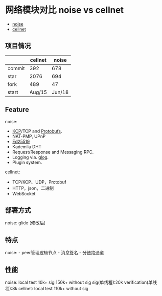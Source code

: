 # 网络模块对比 noise vs cellnet

 - [noise](https://github.com/perlin-network/noise)
 - [cellnet](https://github.com/davyxu/cellnet)

## 项目情况

|  | cellnet |noise|
|--|--|--|
|commit| 392 | 678 |
|star| 2076 | 694 |
|fork| 489 | 47 |
|start| Aug/15 | Jun/18  |

## Feature
noise: 
- [KCP](https://github.com/xtaci/kcp-go)/TCP and [Protobufs](https://developers.google.com/protocol-buffers/).
- NAT-PMP, UPnP
- [Ed25519](https://tweetnacl.cr.yp.to/)
- Kademlia DHT
-   Request/Response and Messaging RPC.
-   Logging via.  [glog](https://github.com/golang/glog).
-   Plugin system.

cellnet:
-  TCP/KCP、UDP，Protobuf
-  HTTP，json，二进制
-  WebSocket


## 部署方式
noise:  glide (修改后)

## 特点
noise: 
	- peer管理逻辑节点
	- 消息签名
	- 分链路通道

## 性能
noise: 
local test 10k+ sig  150k+ without sig 
sig(单线程):20k
verification(单线程):8k
cellnet:
local test 110k+ without sig


<!--stackedit_data:
eyJoaXN0b3J5IjpbLTU0MTgyNTcyMV19
-->